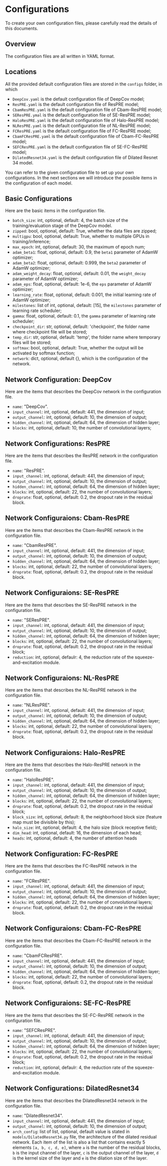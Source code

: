 # Configurations

To create your own configuration files, please carefully read the details of this documents.

## Overview

The configuration files are all written in YAML format.

## Locations

All the provided default configuration files are stored in the `configs` folder, in which

- `DeepCov.yaml` is the default configuration file of DeepCov model;
- `ResPRE.yaml` is the default configuration file of ResPRE model;
- `CbamResPRE.yaml` is the default configuration file of Cbam-ResPRE model;
- `SEResPRE.ymal` is the default configuration file of SE-ResPRE model;
- `HaloResPRE.yaml` is the default configuration file of Halo-ResPRE model;
- `NLResPRE.yaml` is the default configuration file of NL-ResPRE model;
- `FCResPRE.yaml` is the default configuration file of FC-ResPRE model;
- `CbamFCResPRE.yaml` is the default configuration file of Cbam-FC-ResPRE model;
- `SEFCResPRE.yaml` is the default configuration file of SE-FC-ResPRE model;
- `DilatedResnet34.yaml` is the default configuration file of Dilated Resnet 34 model.

You can refer to the given configuration file to set up your own configurations. In the next sections we will introduce the possible items in the configuration of each model.

## Basic Configurations

Here are the basic items in the configuration file.

- `batch_size`: int, optional, default: 4, the batch size of the training/evaluation stage of the DeepCov model.
- `zipped`: bool, optional, default: True, whether the data files are zipped;
- `multigpu`: bool, optional, default: True, whether to multiple GPUs in training/inference;
- `max_epoch`: int, optional, default: 30, the maximum of epoch num;
- `adam_beta1`: float, optional, default: 0.9, the `beta1` parameter of AdamW optimizer;
- `adam_beta2`: float, optional, default: 0.999, the `beta2` parameter of AdamW optimizer;
- `adam_weight_decay`: float, optional, default: 0.01, the `weight_decay` parameter of AdamW optimizer;
- `adam_eps`: float, optional, default: 1e-6, the `eps` parameter of AdamW optimizer;
- `learning_rate`: float, optional, default: 0.001, the initial learning rate of AdamW optimizer;
- `milestones`: list of int, optional, default: [15], the `milestones` parameter of learning rate scheduler;
- `gamma`: float, optional, default: 0.1, the `gamma` parameter of learning rate scheduler;
- `checkpoint_dir`: str, optional, default: 'checkpoint', the folder name where checkpoint file will be stored;
- `temp_dir`: str, optional, default: 'temp', the folder name where temporary files will be stored;
- `softmax`: bool, optional, default: True, whether the output will be activated by softmax function;
- `network`: dict, optional, default {}, which is the configuration of the network.

## Network Configuration: DeepCov

Here are the items that describes the DeepCov network in the configuration file.

- `name`: "DeepCov".
- `input_channel`: int, optional, default: 441, the dimension of input;
- `output_channel`: int, optional, default: 10, the dimension of output;
- `hidden_channel`: int, optional, default: 64, the dimension of hidden layer;
- `blocks`: int, optional, default: 10, the number of convolutional layers;

## Network Configurations: ResPRE

Here are the items that describes the ResPRE network in the configuration file.

- `name`: "ResPRE".
- `input_channel`: int, optional, default: 441, the dimension of input;
- `output_channel`: int, optional, default: 10, the dimension of output;
- `hidden_channel`: int, optional, default: 64, the dimension of hidden layer;
- `blocks`: int, optional, default: 22, the number of convolutional layers;
- `droprate`: float, optional, default: 0.2, the dropout rate in the residual block.

## Network Configuraions: Cbam-ResPRE

Here are the items that describes the Cbam-ResPRE network in the configuration file.

- `name`: "CbamResPRE".
- `input_channel`: int, optional, default: 441, the dimension of input;
- `output_channel`: int, optional, default: 10, the dimension of output;
- `hidden_channel`: int, optional, default: 64, the dimension of hidden layer;
- `blocks`: int, optional, default: 22, the number of convolutional layers;
- `droprate`: float, optional, default: 0.2, the dropout rate in the residual block.

## Network Configuraions: SE-ResPRE

Here are the items that describes the SE-ResPRE network in the configuration file.

- `name`: "SEResPRE".
- `input_channel`: int, optional, default: 441, the dimension of input;
- `output_channel`: int, optional, default: 10, the dimension of output;
- `hidden_channel`: int, optional, default: 64, the dimension of hidden layer;
- `blocks`: int, optional, default: 22, the number of convolutional layers;
- `droprate`: float, optional, default: 0.2, the dropout rate in the residual block;
- `reduction`: int, optional, defaulr: 4, the reduction rate of the squeeze-and-excitation module.

## Network Configuraions: NL-ResPRE

Here are the items that describes the NL-ResPRE network in the configuration file.

- `name`: "NLResPRE".
- `input_channel`: int, optional, default: 441, the dimension of input;
- `output_channel`: int, optional, default: 10, the dimension of output;
- `hidden_channel`: int, optional, default: 64, the dimension of hidden layer;
- `blocks`: int, optional, default: 22, the number of convolutional layers;
- `droprate`: float, optional, default: 0.2, the dropout rate in the residual block.

## Network Configuraions: Halo-ResPRE

Here are the items that describes the Halo-ResPRE network in the configuration file.

- `name`: "HaloResPRE".
- `input_channel`: int, optional, default: 441, the dimension of input;
- `output_channel`: int, optional, default: 10, the dimension of output;
- `hidden_channel`: int, optional, default: 64, the dimension of hidden layer;
- `blocks`: int, optional, default: 22, the number of convolutional layers;
- `droprate`: float, optional, default: 0.2, the dropout rate in the residual block;
- `block_size`: int, optional, default: 8, the neighborhood block size (feature map must be divisible by this);
- `halo_size`: int, optional, default: 4, the halo size (block receptive field);
- `dim_head`: int, optional, default: 16, the dimension of each head;
- `heads`: int, optional, default: 4, the number of attention heads

## Network Configuration: FC-ResPRE

Here are the items that describes the FC-ResPRE network in the configuration file.

- `name`: "FCResPRE".
- `input_channel`: int, optional, default: 441, the dimension of input;
- `output_channel`: int, optional, default: 10, the dimension of output;
- `hidden_channel`: int, optional, default: 64, the dimension of hidden layer;
- `blocks`: int, optional, default: 22, the number of convolutional layers;
- `droprate`: float, optional, default: 0.2, the dropout rate in the residual block.

## Network Configuraions: Cbam-FC-ResPRE

Here are the items that describes the Cbam-FC-ResPRE network in the configuration file.

- `name`: "CbamFCResPRE".
- `input_channel`: int, optional, default: 441, the dimension of input;
- `output_channel`: int, optional, default: 10, the dimension of output;
- `hidden_channel`: int, optional, default: 64, the dimension of hidden layer;
- `blocks`: int, optional, default: 22, the number of convolutional layers;
- `droprate`: float, optional, default: 0.2, the dropout rate in the residual block.

## Network Configuraions: SE-FC-ResPRE

Here are the items that describes the SE-FC-ResPRE network in the configuration file.

- `name`: "SEFCResPRE".
- `input_channel`: int, optional, default: 441, the dimension of input;
- `output_channel`: int, optional, default: 10, the dimension of output;
- `hidden_channel`: int, optional, default: 64, the dimension of hidden layer;
- `blocks`: int, optional, default: 22, the number of convolutional layers;
- `droprate`: float, optional, default: 0.2, the dropout rate in the residual block;
- `reduction`: int, optional, defaulr: 4, the reduction rate of the squeeze-and-excitation module.

## Network Configurations: DilatedResnet34

Here are the items that describes the DilatedResnet34 network in the configuration file.

- `name`: "DilatedResnet34".
- `input_channel`: int, optional, default: 441, the dimension of input;
- `output_channel`: int, optional, default: 10, the dimension of output;
- `arch_config`: list of list, optional, default value is stated in `models/DilatedResnet34.py` file, the architecture of the dilated residual network. Each item of the list is also a list that contains exactly 5 elements `[a, b, c, d, e]`, where `a` is the number of the residual blocks, `b` is the input channel of the layer, `c` is the output channel of the layer, `d` is the kernel size of the layer and `e` is the dilation size of the layer.
